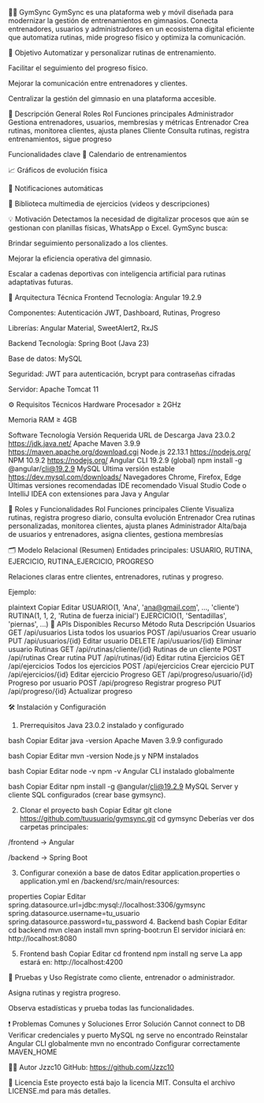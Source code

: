 🏋️‍♂️ GymSync
GymSync es una plataforma web y móvil diseñada para modernizar la gestión de entrenamientos en gimnasios. Conecta entrenadores, usuarios y administradores en un ecosistema digital eficiente que automatiza rutinas, mide progreso físico y optimiza la comunicación.

🎯 Objetivo
Automatizar y personalizar rutinas de entrenamiento.

Facilitar el seguimiento del progreso físico.

Mejorar la comunicación entre entrenadores y clientes.

Centralizar la gestión del gimnasio en una plataforma accesible.

📱 Descripción General
Roles
Rol	Funciones principales
Administrador	Gestiona entrenadores, usuarios, membresías y métricas
Entrenador	Crea rutinas, monitorea clientes, ajusta planes
Cliente	Consulta rutinas, registra entrenamientos, sigue progreso

Funcionalidades clave
📅 Calendario de entrenamientos

📈 Gráficos de evolución física

🔔 Notificaciones automáticas

🧠 Biblioteca multimedia de ejercicios (videos y descripciones)

💡 Motivación
Detectamos la necesidad de digitalizar procesos que aún se gestionan con planillas físicas, WhatsApp o Excel. GymSync busca:

Brindar seguimiento personalizado a los clientes.

Mejorar la eficiencia operativa del gimnasio.

Escalar a cadenas deportivas con inteligencia artificial para rutinas adaptativas futuras.

🧱 Arquitectura Técnica
Frontend
Tecnología: Angular 19.2.9

Componentes: Autenticación JWT, Dashboard, Rutinas, Progreso

Librerías: Angular Material, SweetAlert2, RxJS

Backend
Tecnología: Spring Boot (Java 23)

Base de datos: MySQL

Seguridad: JWT para autenticación, bcrypt para contraseñas cifradas

Servidor: Apache Tomcat 11

⚙️ Requisitos Técnicos
Hardware
Procesador ≥ 2GHz

Memoria RAM ≥ 4GB

Software
Tecnología	Versión Requerida	URL de Descarga
Java	23.0.2	https://jdk.java.net/
Apache Maven	3.9.9	https://maven.apache.org/download.cgi
Node.js	22.13.1	https://nodejs.org/
NPM	10.9.2	https://nodejs.org/
Angular CLI	19.2.9 (global)	npm install -g @angular/cli@19.2.9
MySQL	Última versión estable	https://dev.mysql.com/downloads/
Navegadores	Chrome, Firefox, Edge	Últimas versiones recomendadas
IDE recomendado	Visual Studio Code o IntelliJ IDEA con extensiones para Java y Angular	

👥 Roles y Funcionalidades
Rol	Funciones principales
Cliente	Visualiza rutinas, registra progreso diario, consulta evolución
Entrenador	Crea rutinas personalizadas, monitorea clientes, ajusta planes
Administrador	Alta/baja de usuarios y entrenadores, asigna clientes, gestiona membresías

🗂 Modelo Relacional (Resumen)
Entidades principales: USUARIO, RUTINA, EJERCICIO, RUTINA_EJERCICIO, PROGRESO

Relaciones claras entre clientes, entrenadores, rutinas y progreso.

Ejemplo:

plaintext
Copiar
Editar
USUARIO(1, 'Ana', 'ana@gmail.com', ..., 'cliente')
RUTINA(1, 1, 2, 'Rutina de fuerza inicial')
EJERCICIO(1, 'Sentadillas', 'piernas', ...)
🔧 APIs Disponibles
Recurso	Método	Ruta	Descripción
Usuarios	GET	/api/usuarios	Lista todos los usuarios
POST	/api/usuarios	Crear usuario
PUT	/api/usuarios/{id}	Editar usuario
DELETE	/api/usuarios/{id}	Eliminar usuario
Rutinas	GET	/api/rutinas/cliente/{id}	Rutinas de un cliente
POST	/api/rutinas	Crear rutina
PUT	/api/rutinas/{id}	Editar rutina
Ejercicios	GET	/api/ejercicios	Todos los ejercicios
POST	/api/ejercicios	Crear ejercicio
PUT	/api/ejercicios/{id}	Editar ejercicio
Progreso	GET	/api/progreso/usuario/{id}	Progreso por usuario
POST	/api/progreso	Registrar progreso
PUT	/api/progreso/{id}	Actualizar progreso

🛠️ Instalación y Configuración
1. Prerrequisitos
Java 23.0.2 instalado y configurado

bash
Copiar
Editar
java -version
Apache Maven 3.9.9 configurado

bash
Copiar
Editar
mvn -version
Node.js y NPM instalados

bash
Copiar
Editar
node -v
npm -v
Angular CLI instalado globalmente

bash
Copiar
Editar
npm install -g @angular/cli@19.2.9
MySQL Server y cliente SQL configurados (crear base gymsync).

2. Clonar el proyecto
bash
Copiar
Editar
git clone https://github.com/tuusuario/gymsync.git
cd gymsync
Deberías ver dos carpetas principales:

/frontend → Angular

/backend → Spring Boot

3. Configurar conexión a base de datos
Editar application.properties o application.yml en /backend/src/main/resources:

properties
Copiar
Editar
spring.datasource.url=jdbc:mysql://localhost:3306/gymsync
spring.datasource.username=tu_usuario
spring.datasource.password=tu_password
4. Backend
bash
Copiar
Editar
cd backend
mvn clean install
mvn spring-boot:run
El servidor iniciará en: http://localhost:8080

5. Frontend
bash
Copiar
Editar
cd frontend
npm install
ng serve
La app estará en: http://localhost:4200

🧪 Pruebas y Uso
Regístrate como cliente, entrenador o administrador.

Asigna rutinas y registra progreso.

Observa estadísticas y prueba todas las funcionalidades.

❗ Problemas Comunes y Soluciones
Error	Solución
Cannot connect to DB	Verificar credenciales y puerto MySQL
ng serve no encontrado	Reinstalar Angular CLI globalmente
mvn no encontrado	Configurar correctamente MAVEN_HOME

🧑‍💻 Autor
Jzzc10
GitHub: https://github.com/Jzzc10

📄 Licencia
Este proyecto está bajo la licencia MIT. Consulta el archivo LICENSE.md para más detalles.
